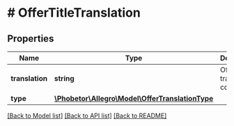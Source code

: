 # # OfferTitleTranslation

## Properties

Name | Type | Description | Notes
------------ | ------------- | ------------- | -------------
**translation** | **string** | Offer title translation content | [optional]
**type** | [**\Phobetor\Allegro\Model\OfferTranslationType**](OfferTranslationType.md) |  | [optional]

[[Back to Model list]](../../README.md#models) [[Back to API list]](../../README.md#endpoints) [[Back to README]](../../README.md)
